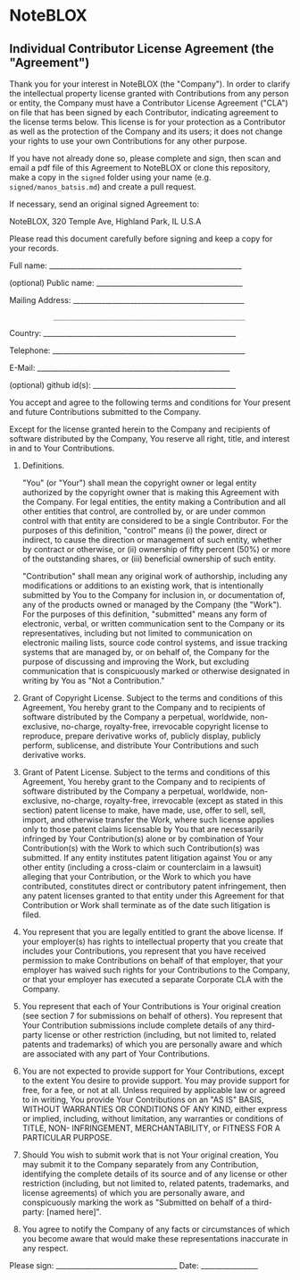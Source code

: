 
# NoteBLOX

## Individual Contributor License Agreement (the "Agreement")

Thank you for your interest in NoteBLOX (the "Company"). 
In order to clarify the intellectual property license
granted with Contributions from any person or entity, the Company
must have a Contributor License Agreement ("CLA") on file that has
been signed by each Contributor, indicating agreement to the license
terms below. This license is for your protection as a Contributor as
well as the protection of the Company and its users; it does not
change your rights to use your own Contributions for any other purpose.

If you have not already done so, please complete and sign, then scan
and email a pdf file of this Agreement to NoteBLOX or clone this 
repository, make a copy in the `signed` folder using your name 
(e.g. `signed/manos_batsis.md`) and create a pull request.

If necessary, send an original signed Agreement to:

NoteBLOX, 
320 Temple Ave, 
Highland Park, 
IL U.S.A

Please read this document carefully before signing and keep a copy 
for your records.

Full name: ______________________________________________________

(optional) Public name: _________________________________________

Mailing Address: ________________________________________________

               ________________________________________________

Country:   ______________________________________________________

Telephone: ______________________________________________________

E-Mail:    ______________________________________________________

(optional) github id(s): ________________________________________


You accept and agree to the following terms and conditions for Your
present and future Contributions submitted to the Company.

Except for the license granted herein to the Company and recipients 
of software distributed by the Company, You reserve all right, 
title, and interest in and to Your Contributions.

1. Definitions.

   "You" (or "Your") shall mean the copyright owner or legal entity
   authorized by the copyright owner that is making this Agreement
   with the Company. For legal entities, the entity making a
   Contribution and all other entities that control, are controlled
   by, or are under common control with that entity are considered to
   be a single Contributor. For the purposes of this definition,
   "control" means (i) the power, direct or indirect, to cause the
   direction or management of such entity, whether by contract or
   otherwise, or (ii) ownership of fifty percent (50%) or more of the
   outstanding shares, or (iii) beneficial ownership of such entity.

   "Contribution" shall mean any original work of authorship,
   including any modifications or additions to an existing work, that
   is intentionally submitted by You to the Company for inclusion
   in, or documentation of, any of the products owned or managed by
   the Company (the "Work"). For the purposes of this definition,
   "submitted" means any form of electronic, verbal, or written
   communication sent to the Company or its representatives,
   including but not limited to communication on electronic mailing
   lists, source code control systems, and issue tracking systems that
   are managed by, or on behalf of, the Company for the purpose of
   discussing and improving the Work, but excluding communication that
   is conspicuously marked or otherwise designated in writing by You
   as "Not a Contribution."

2. Grant of Copyright License. Subject to the terms and conditions of
   this Agreement, You hereby grant to the Company and to
   recipients of software distributed by the Company a perpetual,
   worldwide, non-exclusive, no-charge, royalty-free, irrevocable
   copyright license to reproduce, prepare derivative works of,
   publicly display, publicly perform, sublicense, and distribute Your
   Contributions and such derivative works.

3. Grant of Patent License. Subject to the terms and conditions of
   this Agreement, You hereby grant to the Company and to
   recipients of software distributed by the Company a perpetual,
   worldwide, non-exclusive, no-charge, royalty-free, irrevocable
   (except as stated in this section) patent license to make, have
   made, use, offer to sell, sell, import, and otherwise transfer the
   Work, where such license applies only to those patent claims
   licensable by You that are necessarily infringed by Your
   Contribution(s) alone or by combination of Your Contribution(s)
   with the Work to which such Contribution(s) was submitted. If any
   entity institutes patent litigation against You or any other entity
   (including a cross-claim or counterclaim in a lawsuit) alleging
   that your Contribution, or the Work to which you have contributed,
   constitutes direct or contributory patent infringement, then any
   patent licenses granted to that entity under this Agreement for
   that Contribution or Work shall terminate as of the date such
   litigation is filed.

4. You represent that you are legally entitled to grant the above
   license. If your employer(s) has rights to intellectual property
   that you create that includes your Contributions, you represent
   that you have received permission to make Contributions on behalf
   of that employer, that your employer has waived such rights for
   your Contributions to the Company, or that your employer has
   executed a separate Corporate CLA with the Company.

5. You represent that each of Your Contributions is Your original
   creation (see section 7 for submissions on behalf of others).  You
   represent that Your Contribution submissions include complete
   details of any third-party license or other restriction (including,
   but not limited to, related patents and trademarks) of which you
   are personally aware and which are associated with any part of Your
   Contributions.

6. You are not expected to provide support for Your Contributions,
   except to the extent You desire to provide support. You may provide
   support for free, for a fee, or not at all. Unless required by
   applicable law or agreed to in writing, You provide Your
   Contributions on an "AS IS" BASIS, WITHOUT WARRANTIES OR CONDITIONS
   OF ANY KIND, either express or implied, including, without
   limitation, any warranties or conditions of TITLE, NON-
   INFRINGEMENT, MERCHANTABILITY, or FITNESS FOR A PARTICULAR PURPOSE.

7. Should You wish to submit work that is not Your original creation,
   You may submit it to the Company separately from any
   Contribution, identifying the complete details of its source and of
   any license or other restriction (including, but not limited to,
   related patents, trademarks, and license agreements) of which you
   are personally aware, and conspicuously marking the work as
   "Submitted on behalf of a third-party: [named here]".

8. You agree to notify the Company of any facts or circumstances of
   which you become aware that would make these representations
   inaccurate in any respect.

Please sign: __________________________________ Date: ________________

